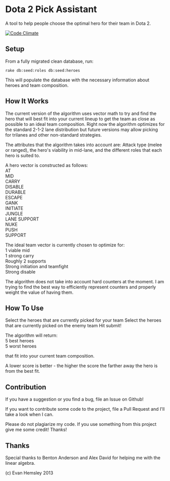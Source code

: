 # Dota 2 Pick Assistant

A tool to help people choose the optimal hero for their team in Dota 2.

[![Code Climate](https://codeclimate.com/github/ehemsley/dota_assistant.png)](https://codeclimate.com/github/ehemsley/dota_assistant)

## Setup

From a fully migrated clean database, run:

```shell
rake db:seed:roles db:seed:heroes
```

This will populate the database with the necessary information about heroes and team composition.

## How It Works

The current version of the algorithm uses vector math to try and find the hero that will best fit into your current
lineup to get the team as close as possible to an ideal team composition. Right now the algorithm optimizes for the
standard 2-1-2 lane distribution but future versions may allow picking for trilanes and other non-standard strategies.

The attributes that the algorithm takes into account are:
Attack type (melee or ranged), the hero's viability in mid-lane, and the different roles that each hero is suited to.

A hero vector is constructed as follows:  
AT  
MID  
CARRY  
DISABLE  
DURABLE  
ESCAPE  
GANK  
INITIATE  
JUNGLE  
LANE SUPPORT  
NUKE  
PUSH  
SUPPORT  

The ideal team vector is currently chosen to optimize for:  
1 viable mid  
1 strong carry  
Roughly 2 supports  
Strong initiation and teamfight  
Strong disable

The algorithm does not take into account hard counters at the moment.
I am trying to find the best way to efficiently represent counters and properly weight the value of having them.

## How To Use
Select the heroes that are currently picked for your team
Select the heroes that are currently picked on the enemy team
Hit submit!

The algorithm will return:  
5 best heroes  
5 worst heroes

that fit into your current team composition.

A lower score is better - the higher the score the farther away the hero is from the best fit.

## Contribution
If you have a suggestion or you find a bug, file an Issue on Github!

If you want to contribute some code to the project, file a Pull Request and I'll take a look when I can.

Please do not plagiarize my code. If you use something from this project give me some credit! Thanks!

## Thanks
Special thanks to Benton Anderson and Alex David for helping me with the linear algebra.

(c) Evan Hemsley 2013
